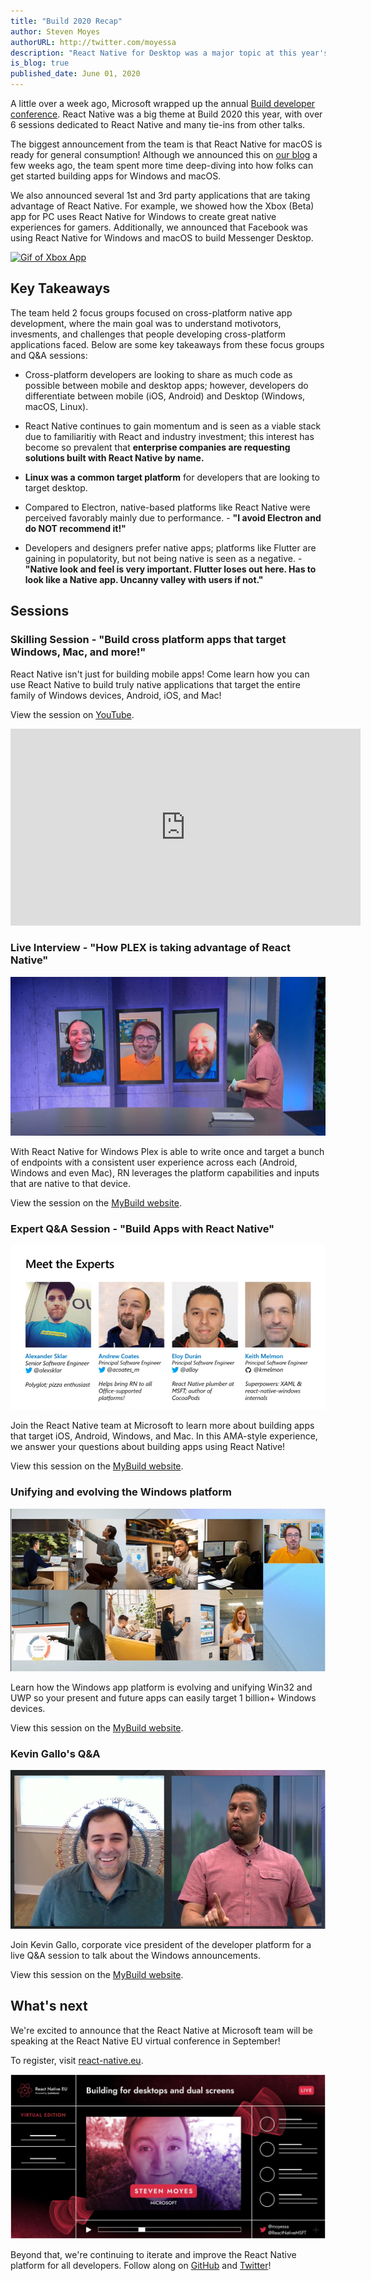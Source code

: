 ```yaml
---
title: "Build 2020 Recap"
author: Steven Moyes
authorURL: http://twitter.com/moyessa
description: "React Native for Desktop was a major topic at this year's Microsoft Build 2020 conference. Learn more about the sessions, takeaways, and key partnerships."
is_blog: true
published_date: June 01, 2020
---
```


A little over a week ago, Microsoft wrapped up the annual [Build developer conference](https://mybuild.microsoft.com/). React Native was a big theme at Build 2020 this year, with over 6 sessions dedicated to React Native and many tie-ins from other talks.

The biggest announcement from the team is that React Native for macOS is ready for general consumption! Although we announced this on [our blog](https://put-a-link-here.com) a few weeks ago, the team spent more time deep-diving into how folks can get started building apps for Windows and macOS.

We also announced several 1st and 3rd party applications that are taking advantage of React Native. For example, we showed how the Xbox (Beta) app for PC uses React Native for Windows to create great native experiences for gamers. Additionally, we announced that Facebook was using React Native for Windows and macOS to build Messenger Desktop. 

[![Gif of Xbox App](assets/build2020_xbox.gif)](https://www.microsoft.com/store/productId/9MV0B5HZVK9Z)

## Key Takeaways

The team held 2 focus groups focused on cross-platform native app development, where the main goal was to understand motivotors, invesments, and challenges that people developing cross-platform applications faced. Below are some key takeaways from these focus groups and Q&A sessions:

- Cross-platform developers are looking to share as much code as possible between mobile and desktop apps; however, developers do differentiate between mobile (iOS, Android) and Desktop (Windows, macOS, Linux). 

- React Native continues to gain momentum and is seen as a viable stack due to familiaritiy with React and industry investment; this interest has become so prevalent that **enterprise companies are requesting solutions built with React Native by name.**

- **Linux was a common target platform** for developers that are looking to target desktop. 

- Compared to Electron, native-based platforms like React Native were perceived favorably mainly due to performance. - **"I avoid Electron and do NOT recommend it!"**

- Developers and designers prefer native apps; platforms like Flutter are gaining in populatority, but not being native is seen as a negative. - **"Native look and feel is very important. Flutter loses out here. Has to look like a Native app. Uncanny valley with users if not."**

## Sessions

### Skilling Session - "Build cross platform apps that target Windows, Mac, and more!"

React Native isn't just for building mobile apps! Come learn how you can use React Native to build truly native applications that target the entire family of Windows devices, Android, iOS, and Mac!

View the session on [YouTube](https://www.youtube.com/watch?v=QMFbrHZnvvw).

<iframe width="560" height="315" src="https://www.youtube.com/embed/QMFbrHZnvvw" frameborder="0" allow="accelerometer; autoplay; encrypted-media; gyroscope; picture-in-picture" allowfullscreen></iframe>

### Live Interview - "How PLEX is taking advantage of React Native"

[![Plex Interview](assets/build2020_plex.png)](https://mybuild.microsoft.com/sessions/b1306a79-b43b-43be-bd59-460b8db0c7a8)

With React Native for Windows Plex is able to write once and target a bunch of endpoints with a consistent user experience across each (Android, Windows and even Mac), RN leverages the platform capabilities and inputs that are native to that device. 

View the session on the [MyBuild website](https://mybuild.microsoft.com/sessions/b1306a79-b43b-43be-bd59-460b8db0c7a8).

### Expert Q&A Session - "Build Apps with React Native"

[![Expert Q and A](assets/build2020_expertqa.png)](https://mybuild.microsoft.com/sessions/d10c502e-325d-4c77-9471-462b37744db1)

Join the React Native team at Microsoft to learn more about building apps that target iOS, Android, Windows, and Mac. In this AMA-style experience, we answer your questions about building apps using React Native!

View this session on the [MyBuild website](https://mybuild.microsoft.com/sessions/d10c502e-325d-4c77-9471-462b37744db1).

### Unifying and evolving the Windows platform 

[![Evolving the Windows Platform](assets/build2020_evolvingwindowsplatform.png)](https://mybuild.microsoft.com/sessions/53ccd339-7cc0-4e66-bdb9-3eee6b270658)

Learn how the Windows app platform is evolving and unifying Win32 and UWP so your present and future apps can easily target 1 billion+ Windows devices.

View this session on the [MyBuild website](https://mybuild.microsoft.com/sessions/53ccd339-7cc0-4e66-bdb9-3eee6b270658).

### Kevin Gallo's Q&A

[![Kevin Q&A](assets/build2020_kevin.png)](https://mybuild.microsoft.com/sessions/cf5901a1-2cd2-4913-b4b7-f1af32db934a)

Join Kevin Gallo, corporate vice president of the developer platform for a live Q&A session to talk about the Windows announcements.

View this session on the [MyBuild website](https://mybuild.microsoft.com/sessions/cf5901a1-2cd2-4913-b4b7-f1af32db934a).


## What's next

We're excited to announce that the React Native at Microsoft team will be speaking at the React Native EU virtual conference in September! 

To register, visit [react-native.eu](https://www.react-native.eu/).

[![React Native EU Speaker Profile](assets\build2020_reactnativeeu.png)](https://www.react-native.eu/)

Beyond that, we're continuing to iterate and improve the React Native platform for all developers. Follow along on [GitHub](https://aka.ms/reactnative) and [Twitter](https://twitter.com/ReactNativeMSFT)!